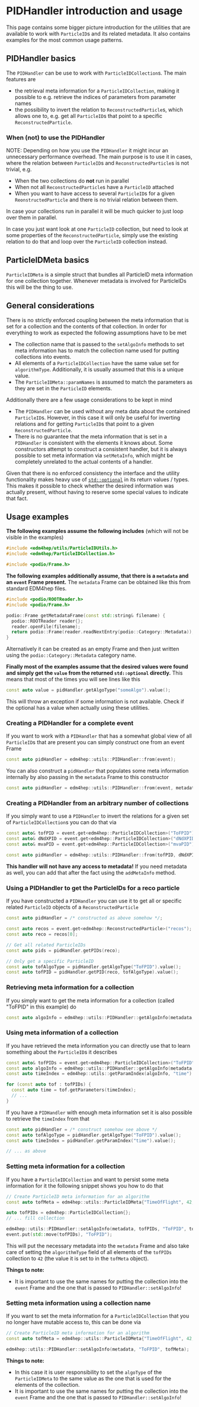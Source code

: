 # PIDHandler introduction and usage

This page contains some bigger picture introduction for the utilities that are
available to work with `ParticleID`s and its related metadata. It also contains
examples for the most common usage patterns.

## PIDHandler basics
The `PIDHandler` can be use to work with `ParticleIDCollection`s. The main
features are
- the retrieval meta information for a `ParticleIDCollection`, making it
  possible to e.g. retrieve the indices of parameters from parameter names
- the possibility to invert the relation to `ReconstructedParticle`s, which
  allows one to, e.g. get all `ParticleID`s that point to a specific
  `ReconstructedParticle`.

### When (not) to use the PIDHandler
NOTE: Depending on how you use the `PIDHandler` it might incur an unnecessary
performance overhead. The main purpose is to use it in cases, where the relation
between `ParticleID`s and `ReconstructedParticle`s is not trivial, e.g.
- When the two collections do **not** run in parallel
- When not all `ReconstructedParticle`s have a `ParticleID` attached
- When you want to have access to several `ParticleID`s for a given
  `ReonstructedParticle` and there is no trivial relation between them.

In case your collections run in parallel it will be much quicker to just loop
over them in parallel.

In case you just want look at one `ParticleID` collection, but need to look at
some properties of the `ReconstructedParticle`, simply use the existing relation
to do that and loop over the `ParticleID` collection instead.


## ParticleIDMeta basics
`ParticleIDMeta` is a simple struct that bundles all ParticleID meta information
for one collection together. Whenever metadata is involved for ParticleIDs this
will be the thing to use.

## General considerations

There is no strictly enforced coupling between the meta information that is set
for a collection and the contents of that collection. In order for everything to
work as expected the following assumptions have to be met
- The collection name that is passed to the `setAlgoInfo` methods to set meta
  information has to match the collection name used for putting collections into
  events.
- All elements of a `ParticleIDCollection` have the same value set for
  `algorithmType`. Additionally, it is usually assumed that this is a unique
  value.
- The `ParticleIDMeta::paramNames` is assumed to match the parameters as they
  are set in the `ParticleID` elements.

Additionally there are a few usage considerations to be kept in mind
- The `PIDHandler` can be used without any meta data about the contained
  `ParticleID`s. However, in this case it will only be useful for inverting
  relations and for getting `ParticleID`s that point to a given
  `ReconstructedParticle`.
- There is no guarantee that the meta information that is set in a `PIDHandler`
  is consistent with the elements it knows about. Some constructors attempt to
  construct a consistent handler, but it is always possible to set meta
  information via `setMetaInfo`, which might be completely unrelated to the
  actual contents of a handler.

Given that there is no enforced consistency the interface and the utility
functionality makes heavy use of
[`std::optional`](https://en.cppreference.com/w/cpp/utility/optional) in its
return values / types. This makes it possible to check whether the desired
information was actually present, without having to reserve some special values
to indicate that fact.

## Usage examples

**The following examples assume the following includes** (which will not be visible in the examples)

```cpp
#include <edm4hep/utils/ParticleIDUtils.h>
#include <edm4hep/ParticleIDCollection.h>

#include <podio/Frame.h>
```

**The following examples additionally assume, that there is a `metadata` and an
`event` Frame present.** The `metadata` Frame can be obtained like this from
standard EDM4hep files.

```cpp
#include <podio/ROOTReader.h>
#include <podio/Frame.h>

podio::Frame getMetadataFrame(const std::string& filename) {
  podio::ROOTReader reader{};
  reader.openFile(filename);
  return podio::Frame(reader.readNextEntry(podio::Category::Metadata));
}
```

Alternatively it can be created as an empty Frame and then just written using
the `podio::Category::Metadata` category name.

**Finally most of the examples assume that the desired values were found and
simply get the `value` from the returned `std::optional` directly.** This means
that most of the times you will see lines like this

```cpp
const auto value = pidHandler.getAlgoType("someAlgo").value();
```

This will throw an exception if some information is not available. Check if the
optional has a value when actually using these utilities.

### Creating a PIDHandler for a complete event

If you want to work with a `PIDHandler` that has a somewhat global view of all
`ParticleID`s that are present you can simply construct one from an event Frame

```cpp
const auto pidHandler = edm4hep::utils::PIDHandler::from(event);
```

You can also construct a `pidHandler` that populates some meta information
internally by also passing in the `metadata` Frame to this constructor
```cpp
const auto pidHandler = edm4hep::utils::PIDHandler::from(event, metadata);
```

### Creating a PIDHandler from an arbitrary number of collections

If you simply want to use a `PIDHandler` to invert the relations for a given set
of `ParticleIDCollection`s you can do that via

```cpp
const auto& tofPID = event.get<edm4hep::ParticleIDCollection>("ToFPID");
const auto& dNdXPID = event.get<edm4hep::ParticleIDCollection>("dNdXPID");
const auto& mvaPID = event.get<edm4hep::ParticleIDCollection>("mvaPID");

const auto pidHandler = edm4hep::utils::PIDHandler::from(tofPID, dNdXPID, mvaPID);
```

**This handler will not have any access to metadata!** If you need metadata as
well, you can add that after the fact using the `addMetaInfo` method.

### Using a PIDHandler to get the ParticleIDs for a reco particle

If you have constructed a `PIDHandler` you can use it to get all or specific
related `ParticleID` objects of a `ReconstructedParticle`

```cpp
const auto pidHandler = /* constructed as above somehow */;

const auto recos = event.get<edm4hep::ReconstructedParticle>("recos");
const auto reco = recos[0];

// Get all related ParticleIDs
const auto pids = pidHandler.getPIDs(reco);

// Only get a specific ParticleID
const auto tofAlgoType = pidHandler.getAlgoType("ToFPID").value();
const auto tofPID = pidHandler.getPID(reco, tofAlgoType).value();
```

### Retrieving meta information for a collection

If you simply want to get the meta information for a collection (called "ToFPID"
in this example) do

```cpp
const auto algoInfo = edm4hep::utils::PIDHandler::getAlgoInfo(metadata, "ToFPID").value();
```


### Using meta information of a collection

If you have retrieved the meta information you can directly use that to learn
something about the `ParticleID`s it describes

```cpp
const auto& tofPIDs = event.get<edm4hep::ParticleIDCollection>("ToFPID");
const auto algoInfo = edm4hep::utils::PIDHandler::getAlgoInfo(metadata, "ToFPID").value();
const auto timeIndex = edm4hep::utils::getParamIndex(algoInfo, "time").value();

for (const auto tof : tofPIDs) {
  const auto time = tof.getParameters(timeIndex);
  // ...
}
```

If you have a `PIDHandler` with enough meta information set it is also possible
to retrieve the `timeIndex` from that

```cpp
const auto pidHandler = /* construct somehow see above */
const auto tofAlgoType = pidHandler.getAlgoType("ToFPID").value();
const auto timeIndex = pidHandler.getParamIndex("time").value();

// ... as above
```


### Setting meta information for a collection

If you have a `ParticleIDCollection` and want to persist some meta information
for it the following snippet shows you how to do that

```cpp
// Create ParticleID meta information for an algorithm
const auto tofMeta = edm4hep::utils::ParticleIDMeta{"TimeOfFlight", 42, {"time", "time_error"}};

auto tofPIDs = edm4hep::ParticleIDCollection{};
// ... fill collection

edm4hep::utils::PIDHandler::setAlgoInfo(metadata, tofPIDs, "ToFPID", tofMeta);
event.put(std::move(tofPIDs), "ToFPID");
```

This will put the necessary metadata into the `metadata` Frame and also take
care of setting the `algorithmType` field of all elements of the `tofPIDs`
collection to `42` (the value it is set to in the `tofMeta` object).

**Things to note:**
- It is important to use the same names for putting the collection into the
  `event` Frame and the one that is passed to `PIDHandler::setAlgoInfo`!

### Setting meta information using a collection name

If you want to set the meta information for a `ParticleIDCollection` that you no
longer have mutable access to, this can be done via

```cpp
// Create ParticleID meta information for an algorithm
const auto tofMeta = edm4hep::utils::ParticleIDMeta{"TimeOfFlight", 42, {"time", "time_error"}};

edm4hep::utils::PIDHandler::setAlgoInfo(metadata, "ToFPID", tofMeta);
```

**Things to note:**
- In this case it is user responsibility to set the `algoType` of the
  `ParticleIDMeta` to the same value as the one that is used for the elements of
  the collection.
- It is important to use the same names for putting the collection into the
  `event` Frame and the one that is passed to `PIDHandler::setAlgoInfo`!
